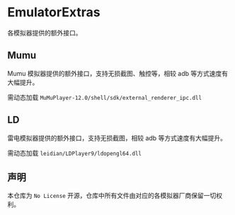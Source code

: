 # EmulatorExtras

各模拟器提供的额外接口。

## Mumu

Mumu 模拟器提供的额外接口，支持无损截图、触控等，相较 adb 等方式速度有大幅提升。  

需动态加载 `MuMuPlayer-12.0/shell/sdk/external_renderer_ipc.dll`

## LD

雷电模拟器提供的额外接口，支持无损截图，相较 adb 等方式速度有大幅提升。

需动态加载 `leidian/LDPlayer9/ldopengl64.dll`

## 声明

本仓库为 `No License` 开源，仓库中所有文件由对应的各模拟器厂商保留一切权利。
